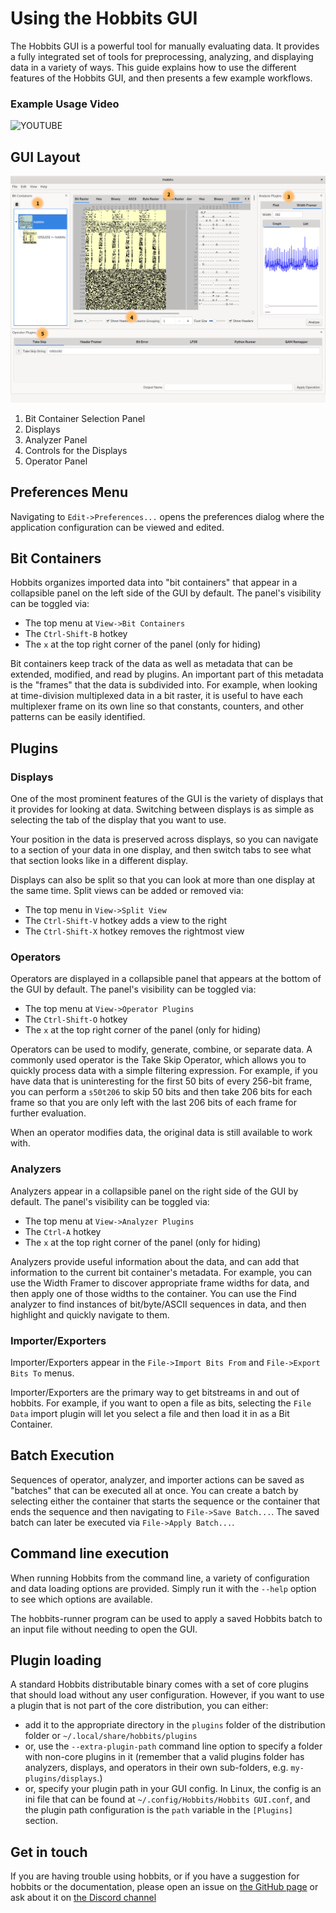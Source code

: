 # Using the Hobbits GUI

The Hobbits GUI is a powerful tool for manually evaluating data. It provides a
fully integrated set of tools for preprocessing, analyzing, and displaying data
in a variety of ways. This guide explains how to use the different features of
the Hobbits GUI, and then presents a few example workflows.

### Example Usage Video

![YOUTUBE](6ygkhze36qM)

## GUI Layout

![The Hobbits GUI](labelled_hobbits_screenshot.png)

 1. Bit Container Selection Panel
 2. Displays
 3. Analyzer Panel
 4. Controls for the Displays
 5. Operator Panel

## Preferences Menu

Navigating to `Edit->Preferences...` opens the preferences dialog where the
application configuration can be viewed and edited.

## Bit Containers

Hobbits organizes imported data into "bit containers" that appear in a 
collapsible panel on the left side of the GUI by default. The panel's visibility
can be toggled via:

  - The top menu at `View->Bit Containers`
  - The `Ctrl-Shift-B` hotkey
  - The `x` at the top right corner of the panel (only for hiding)

Bit containers keep track of the data as well as metadata that can be extended,
modified, and read by plugins. An important part of this metadata is the
"frames" that the data is subdivided into. For example, when looking at
time-division multiplexed data in a bit raster, it is useful to have each
multiplexer frame on its own line so that constants, counters, and other
patterns can be easily identified.

## Plugins

### Displays

One of the most prominent features of the GUI is the variety of displays that it
provides for looking at data. Switching between displays is as simple as
selecting the tab of the display that you want to use.

Your position in the data is preserved across displays, so you can navigate to a
section of your data in one display, and then switch tabs to see what that
section looks like in a different display.

Displays can also be split so that you can look at more than one display at the
same time. Split views can be added or removed via:

 - The top menu in `View->Split View`
 - The `Ctrl-Shift-V` hotkey adds a view to the right
 - The `Ctrl-Shift-X` hotkey removes the rightmost view

### Operators

Operators are displayed in a collapsible panel that appears at the bottom of the
GUI by default. The panel's visibility can be toggled via:

 - The top menu at `View->Operator Plugins`
 - The `Ctrl-Shift-O` hotkey
 - The `x` at the top right corner of the panel (only for hiding)

Operators can be used to modify, generate, combine, or separate data. A commonly
used operator is the Take Skip Operator, which allows you to quickly process
data with a simple filtering expression. For example, if you have data that is
uninteresting for the first 50 bits of every 256-bit frame, you can perform a
`s50t206` to skip 50 bits and then take 206 bits for each frame so that you are
only left with the last 206 bits of each frame for further evaluation.

When an operator modifies data, the original data is still available to work
with.

### Analyzers

Analyzers appear in a collapsible panel on the right side of the GUI by default.
The panel's visibility can be toggled via:

 - The top menu at `View->Analyzer Plugins`
 - The `Ctrl-A` hotkey
 - The `x` at the top right corner of the panel (only for hiding)

Analyzers provide useful information about the data, and can add that
information to the current bit container's metadata. For example, you can use
the Width Framer to discover appropriate frame widths for data, and then apply
one of those widths to the container. You can use the Find analyzer to find
instances of bit/byte/ASCII sequences in data, and then highlight and quickly
navigate to them.

### Importer/Exporters

Importer/Exporters appear in the `File->Import Bits From` and
`File->Export Bits To` menus.

Importer/Exporters are the primary way to get bitstreams in and out of hobbits.
For example, if you want to open a file as bits, selecting the `File Data`
import plugin will let you select a file and then load it in as a Bit Container.

## Batch Execution

Sequences of operator, analyzer, and importer actions can be saved as "batches"
that can be executed all at once. You can create a batch by selecting either
the container that starts the sequence or the container that ends the sequence
and then navigating to `File->Save Batch...`. The saved batch can later be
executed via `File->Apply Batch...`.

## Command line execution

When running Hobbits from the command line, a variety of configuration and
data loading options are provided. Simply run it with the `--help` option to see
which options are available.

The hobbits-runner program can be used to apply a saved Hobbits batch to an
input file without needing to open the GUI.

## Plugin loading

A standard Hobbits distributable binary comes with a set of core plugins that
should load without any user configuration. However, if you want to use a
plugin that is not part of the core distribution, you can either:

 - add it to the appropriate directory in the `plugins` folder of the
   distribution folder or `~/.local/share/hobbits/plugins`
- or, use the `--extra-plugin-path` command line option to specify a folder with
  non-core plugins in it (remember that a valid plugins folder has analyzers,
  displays, and operators in their own sub-folders, e.g. `my-plugins/displays`.)
- or, specify your plugin path in your GUI config. In Linux, the config is an
  ini file that can be found at `~/.config/Hobbits/Hobbits GUI.conf`, and the
  plugin path configuration is the `path` variable in the `[Plugins]` section.

## Get in touch

If you are having trouble using hobbits, or if you have a suggestion for hobbits
or the documentation, please open an issue on
[the GitHub page](https://github.com/Mahlet-Inc/hobbits/issues)
or ask about it on [the Discord channel](https://discord.gg/wRQJpZZ)
